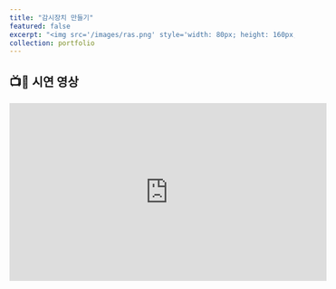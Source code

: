 ```yaml
---
title: "감시장치 만들기"
featured: false
excerpt: "<img src='/images/ras.png' style='width: 80px; height: 160px;'>"
collection: portfolio
---
```


## 📺🎥 시연 영상

<iframe width="560" height="315" src="https://www.youtube.com/embed/m_q3ovxY2Y4" 
title="YouTube video player" frameborder="0" 
allow="accelerometer; autoplay; clipboard-write; encrypted-media; gyroscope; picture-in-picture" 
allowfullscreen></iframe>






